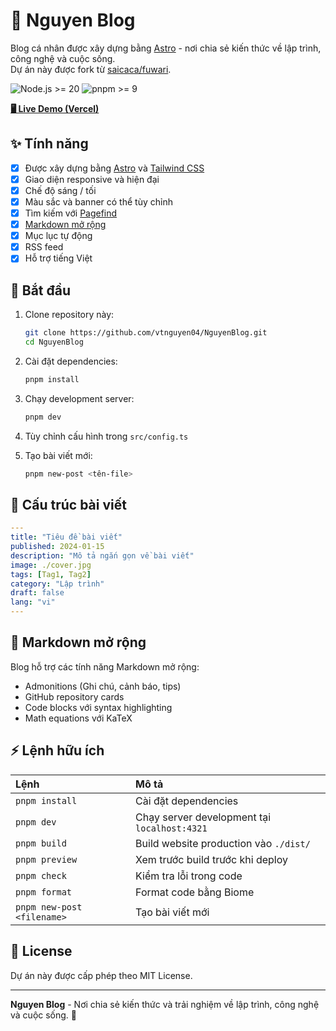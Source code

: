 # 🚀 Nguyen Blog

Blog cá nhân được xây dựng bằng [Astro](https://astro.build) - nơi chia sẻ kiến thức về lập trình, công nghệ và cuộc sống.  
Dự án này được fork từ [saicaca/fuwari](https://github.com/saicaca/fuwari.git).

![Node.js >= 20](https://img.shields.io/badge/node.js-%3E%3D20-brightgreen) 
![pnpm >= 9](https://img.shields.io/badge/pnpm-%3E%3D9-blue) 

[**🖥️ Live Demo (Vercel)**](https://nguyen-blog.vercel.app)

## ✨ Tính năng

- [x] Được xây dựng bằng [Astro](https://astro.build) và [Tailwind CSS](https://tailwindcss.com)
- [x] Giao diện responsive và hiện đại
- [x] Chế độ sáng / tối
- [x] Màu sắc và banner có thể tùy chỉnh
- [x] Tìm kiếm với [Pagefind](https://pagefind.app/)
- [x] [Markdown mở rộng](https://github.com/saicaca/fuwari?tab=readme-ov-file#-markdown-extended-syntax)
- [x] Mục lục tự động
- [x] RSS feed
- [x] Hỗ trợ tiếng Việt

## 🚀 Bắt đầu

1. Clone repository này:
   ```sh
   git clone https://github.com/vtnguyen04/NguyenBlog.git
   cd NguyenBlog
   ```

2. Cài đặt dependencies:
   ```sh
   pnpm install
   ```

3. Chạy development server:
   ```sh
   pnpm dev
   ```

4. Tùy chỉnh cấu hình trong `src/config.ts`

5. Tạo bài viết mới:
   ```sh
   pnpm new-post <tên-file>
   ```

## 📝 Cấu trúc bài viết

```yaml
---
title: "Tiêu đề bài viết"
published: 2024-01-15
description: "Mô tả ngắn gọn về bài viết"
image: ./cover.jpg
tags: [Tag1, Tag2]
category: "Lập trình"
draft: false
lang: "vi"
---
```

## 🧩 Markdown mở rộng

Blog hỗ trợ các tính năng Markdown mở rộng:

- Admonitions (Ghi chú, cảnh báo, tips)
- GitHub repository cards
- Code blocks với syntax highlighting
- Math equations với KaTeX

## ⚡ Lệnh hữu ích

| Lệnh                    | Mô tả                                              |
|:---------------------------|:----------------------------------------------------|
| `pnpm install`             | Cài đặt dependencies                               |
| `pnpm dev`                 | Chạy server development tại `localhost:4321`         |
| `pnpm build`               | Build website production vào `./dist/`             |
| `pnpm preview`             | Xem trước build trước khi deploy                   |
| `pnpm check`               | Kiểm tra lỗi trong code                            |
| `pnpm format`              | Format code bằng Biome                             |
| `pnpm new-post <filename>` | Tạo bài viết mới                                   |

## 📄 License

Dự án này được cấp phép theo MIT License.

---

**Nguyen Blog** - Nơi chia sẻ kiến thức và trải nghiệm về lập trình, công nghệ và cuộc sống. 🎉
